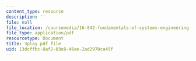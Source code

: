 ```yaml
---
content_type: resource
description: ''
file: null
file_location: /coursemedia/16-842-fundamentals-of-systems-engineering-fall-2015/13dcffbc8af203e846ae2ad2970ca45f_3_vcJ6l7b8Y.pdf
file_type: application/pdf
resourcetype: Document
title: 3play pdf file
uid: 13dcffbc-8af2-03e8-46ae-2ad2970ca45f
---
```

